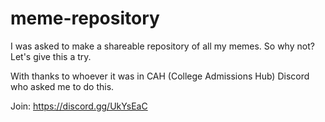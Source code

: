 # meme-repository
I was asked to make a shareable repository of all my memes. So why not? Let's give this a try.

With thanks to whoever it was in CAH (College Admissions Hub) Discord who asked me to do this.

Join: https://discord.gg/UkYsEaC
